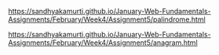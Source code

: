 https://sandhyakamurti.github.io/January-Web-Fundamentals-Assignments/February/Week4/Assignment5/palindrome.html

https://sandhyakamurti.github.io/January-Web-Fundamentals-Assignments/February/Week4/Assignment5/anagram.html
